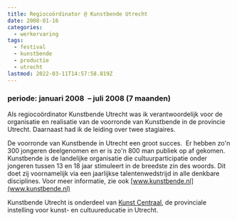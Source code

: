 ```yaml
---
title: Regiocoördinator @ Kunstbende Utrecht
date: 2008-01-16
categories:
  - werkervaring
tags:
  - festival
  - kunstbende
  - productie
  - utrecht
lastmod: 2022-03-11T14:57:58.819Z
---
```


### periode: januari 2008  – juli 2008 (7 maanden)

Als regiocoördinator Kunstbende Utrecht was ik verantwoordelijk voor de organisatie en realisatie van de voorronde van Kunstbende in de provincie Utrecht. Daarnaast had ik de leiding over twee stagiaires.

De voorronde van Kunstbende in Utrecht een groot succes.  Er hebben zo'n 300 jongeren deelgenomen en er is zo'n 800 man publiek op af gekomen. Kunstbende is de landelijke organisatie die cultuurparticipatie onder jongeren tussen 13 en 18 jaar stimuleert in de breedste zin des woords. Dit doet zij voornamelijk via een jaarlijkse talentenwedstrijd in alle denkbare disciplines. Voor meer informatie, zie ook [www.kunstbende.nl](www.kunstbende.nl)

Kunstbende Utrecht is onderdeel van [Kunst Centraal](http://www.kunstcentraal.nl), de provinciale instelling voor kunst- en cultuureducatie in Utrecht.
